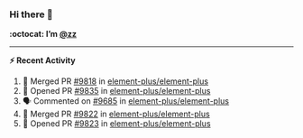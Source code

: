 ### Hi there 👋

**:octocat: I’m [@zz](https://github.com/holazz)**

---

**:zap: Recent Activity**

<!--START_SECTION:activity-->
1. 🎉 Merged PR [#9818](https://github.com/element-plus/element-plus/pull/9818) in [element-plus/element-plus](https://github.com/element-plus/element-plus)
2. 💪 Opened PR [#9835](https://github.com/element-plus/element-plus/pull/9835) in [element-plus/element-plus](https://github.com/element-plus/element-plus)
3. 🗣 Commented on [#9685](https://github.com/element-plus/element-plus/issues/9685) in [element-plus/element-plus](https://github.com/element-plus/element-plus)
4. 🎉 Merged PR [#9822](https://github.com/element-plus/element-plus/pull/9822) in [element-plus/element-plus](https://github.com/element-plus/element-plus)
5. 💪 Opened PR [#9823](https://github.com/element-plus/element-plus/pull/9823) in [element-plus/element-plus](https://github.com/element-plus/element-plus)
<!--END_SECTION:activity-->
